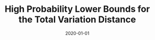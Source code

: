 ---
title: "High Probability Lower Bounds for the Total Variation Distance"
collection: publications
date: 2020-01-01
venue: 'arXiv'
paperurl: 'https://arxiv.org/abs/2005.06006'
---